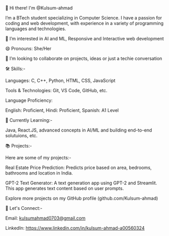 👋 Hi there! I'm @Kulsum-ahmad

I’m a BTech student specializing in Computer Science. I have a passion for coding and web development, with experience in a variety of programming languages and technologies.

👀 I’m interested in AI and ML, Responsive and Interactive web development

😄 Pronouns: She/Her

💞️ I’m looking to collaborate on projects, ideas or just a techie conversation

🛠 Skills:-  

  Languages: C, C++, Python, HTML, CSS, JavaScript

  Tools & Technologies: Git, VS Code, GitHub, etc.

  Language Proficiency:
  
   English: Proficient,
   Hindi: Proficient,
   Spanish: A1 Level

🌱 Currently Learning:-

Java, React.JS, advanced concepts in AI/ML and building end-to-end solutuions, etc.

📚 Projects:-

Here are some of my projects:-

Real Estate Price Prediction: Predicts price based on area, bedrooms, bathrooms and location in India.

GPT-2 Text Generator: A text generation app using GPT-2 and Streamlit. This app generates text content based on user prompts.

Explore more projects on my GitHub profile (github.com/Kulsum-ahmad)

🤝 Let's Connect:-

Email: kulsumahmad0703@gmail.com

LinkedIn: https://www.linkedin.com/in/kulsum-ahmad-a00560324
